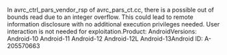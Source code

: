 In avrc_ctrl_pars_vendor_rsp of avrc_pars_ct.cc, there is a possible out of bounds read due to an integer overflow. This could lead to remote information disclosure with no additional execution privileges needed. User interaction is not needed for exploitation.Product: AndroidVersions: Android-10 Android-11 Android-12 Android-12L Android-13Android ID: A-205570663